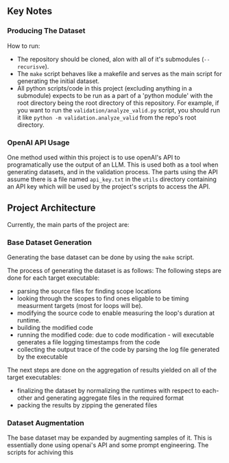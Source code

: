 ## Key Notes
### Producing The Dataset
How to run:
* The repository should be cloned, alon with all of it's submodules (`--recurisve`).
* The `make` script behaves like a makefile and serves as the main script for generating the initial dataset.
* All python scripts/code in this project (excluding anything in a submodule) expects to be run as a part of a 'python module' with the root directory being the root directory of this repository.
    For example, if you want to run the `validation/analyze_valid.py` script, you should run it like `python -m validation.analyze_valid` from the repo's root directory.

### OpenAI API Usage
One method used within this project is to use openAI's API to programatically use the output of an LLM.
This is used both as a tool when generating datasets, and in the validation process.
The parts using the API assume there is a file named `api_key.txt` in the `utils` directory containing an API key which will be used by the project's scripts to access the API.


## Project Architecture
Currently, the main parts of the project are:
### Base Dataset Generation
Generating the base dataset can be done by using the `make` script.

The process of generating the dataset is as follows:
The following steps are done for each target executable:
- parsing the source files for finding scope locations
- looking through the scopes to find ones eligable to be timing measurment targets (most for loops will be).
- modifying the source code to enable measuring the loop's duration at runtime.
- building the modified code
- running the modified code: due to code modification - will executable generates a file logging timestamps from the code
- collecting the output trace of the code by parsing the log file generated by the executable

The next steps are done on the aggregation of results yielded on all of the target executables:
- finalizing the dataset by normalizing the runtimes with respect to each-other and generating aggregate files in the required format
- packing the results by zipping the generated files

### Dataset Augmentation
The base dataset may be expanded by augmenting samples of it.
This is essentially done using openai's API and some prompt engineering.
The scripts for achiving this 